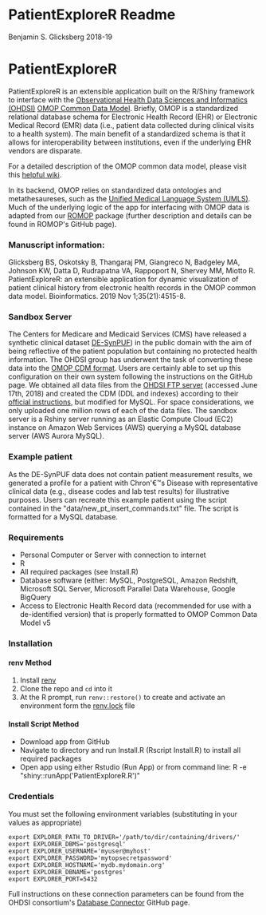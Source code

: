 PatientExploreR Readme
================
Benjamin S. Glicksberg
2018-19

# PatientExploreR

PatientExploreR is an extensible application built on the R/Shiny framework  to interface with the
[Observational Health Data Sciences and Informatics
(OHDSI)](https://www.ohdsi.org/) [OMOP Common Data
Model](https://www.ohdsi.org/data-standardization/). Briefly, OMOP is a
standardized relational database schema for Electronic Health Record
(EHR) or Electronic Medical Record (EMR) data (i.e., patient data
collected during clinical visits to a health system). The main benefit
of a standardized schema is that it allows for interoperability between
institutions, even if the underlying EHR vendors are disparate.

For a detailed description of the OMOP common data model, please visit
this [helpful wiki](https://github.com/OHDSI/CommonDataModel/wiki).

In its backend, OMOP relies on standardized data ontologies and
metathesaureses, such as the [Unified Medical Language System
(UMLS)](https://www.nlm.nih.gov/research/umls/). Much of the underlying logic of the app for interfacing with OMOP data is adapted from our [ROMOP](https://github.com/BenGlicksberg/ROMOP) package (further description and details can be found in ROMOP's GitHub page). 

### Manuscript information:

Glicksberg BS, Oskotsky B, Thangaraj PM, Giangreco N, Badgeley MA, Johnson KW, Datta D, Rudrapatna VA, Rappoport N, Shervey MM, Miotto R. PatientExploreR: an extensible application for dynamic visualization of patient clinical history from electronic health records in the OMOP common data model. Bioinformatics. 2019 Nov 1;35(21):4515-8.

### Sandbox Server

The Centers for Medicare and Medicaid Services (CMS) have released a
synthetic clinical dataset
[DE-SynPUF](https://www.cms.gov/Research-Statistics-Data-and-Systems/Downloadable-Public-Use-Files/SynPUFs/DE_Syn_PUF.html))
in the public domain with the aim of being reflective of the patient
population but containing no protected health information. The OHDSI
group has underwent the task of converting these data into the [OMOP CDM
format](https://github.com/OHDSI/ETL-CMS). Users are certainly able to
set up this configuration on their own system following the instructions
on the GitHub page. We obtained all data files from the [OHDSI FTP
server](ftp://ftp.ohdsi.org/synpuf) (accessed June 17th, 2018) and
created the CDM (DDL and indexes) according to their [official
instructions](https://github.com/OHDSI/CommonDataModel/tree/master/PostgreSQL),
but modified for MySQL. For space considerations, we only uploaded one
million rows of each of the data files. The sandbox server is a Rshiny
server running as an Elastic Compute Cloud (EC2) instance on Amazon Web
Services (AWS) querying a MySQL database server (AWS Aurora MySQL).

### Example patient

As the DE-SynPUF data does not contain patient measurement results, we
generated a profile for a patient with Chron'€™s Disease with
representative clinical data (e.g., disease codes and lab test results)
for illustrative purposes. Users can recreate this example patient using
the script contained in the "data/new_pt_insert_commands.txt" file. The script is formatted for
a MySQL database.

### Requirements

 - Personal Computer or Server with connection to internet
 - R
 - All required packages (see Install.R)
 - Database software (either: MySQL, PostgreSQL, Amazon Redshift, Microsoft SQL Server, Microsoft Parallel Data Warehouse, Google BigQuery
 - Access to Electronic Health Record data (recommended for use with a de-identified version) that is properly formatted to OMOP Common Data Model v5

### Installation

#### renv Method

1. Install [renv](https://rstudio.github.io/renv/articles/renv.html)
1. Clone the repo and `cd` into it
1. At the R prompt, run `renv::restore()` to create and activate an environment form the [renv.lock](renv.lock) file

#### Install Script Method

 - Download app from GitHub 
 - Navigate to directory and run Install.R (Rscript Install.R) to install all required packages
 - Open app using either Rstudio (Run App) or from command line: R -e \"shiny::runApp('PatientExploreR.R')\"
 
 
### Credentials
 
You must set the following environment variables (substituting in your values as appropriate)

```
export EXPLORER_PATH_TO_DRIVER='/path/to/dir/containing/drivers/'
export EXPLORER_DBMS='postgresql'
export EXPLORER_USERNAME='myuser@myhost'
export EXPLORER_PASSWORD='mytopsecretpassword'
export EXPLORER_HOSTNAME='mydb.mydomain.org'
export EXPLORER_DBNAME='postgres'
export EXPLORER_PORT=5432
```
                                        
Full instructions on these connection parameters can be found from the OHDSI consortium's [Database Connector](https://github.com/OHDSI/DatabaseConnector) GitHub page.
